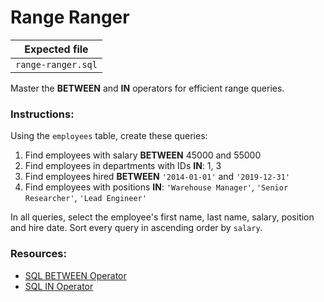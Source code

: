 # Range Ranger

| Expected file |
| ------------- |
| `range-ranger.sql` |

Master the **BETWEEN** and **IN** operators for efficient range queries.

### Instructions:

Using the `employees` table, create these queries:
1. Find employees with salary **BETWEEN** 45000 and 55000
2. Find employees in departments with IDs **IN**: 1, 3
3. Find employees hired **BETWEEN** `'2014-01-01'` and `'2019-12-31'`
4. Find employees with positions **IN**: `'Warehouse Manager'`, `'Senior Researcher'`, `'Lead Engineer'`

In all queries, select the employee's first name, last name, salary, position and hire date. Sort every query in ascending order by `salary`.

### Resources:

- [SQL BETWEEN Operator](https://www.w3schools.com/sql/sql_between.asp)
- [SQL IN Operator](https://www.w3schools.com/sql/sql_in.asp)

